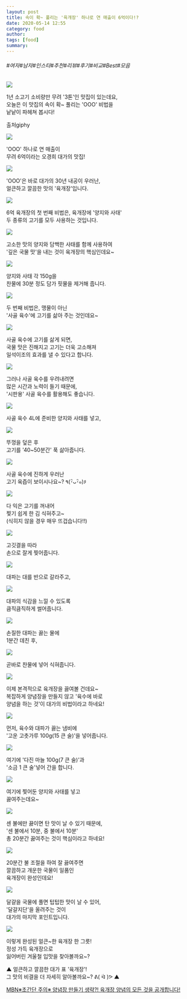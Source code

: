 ```yaml
---
layout: post
title: 속이 확~ 풀리는 '육개장' 하나로 연 매출이 6억이다!?
date: 2020-05-14 12:55
category: food
author: 
tags: [food]
summary: 
---
```


###### #여자#남자#인스타#추천#리뷰#후기#비교#Best#모음

  
![](https://t1.daumcdn.net/liveboard/mboon/3008413a14cc4732983eec36f03c318f.gif)

1년 소고기 소비량만 무려 '3톤'인 맛집이 있는데요,  
오늘은 이 맛집의 속이 확~ 풀리는 'OOO' 비법을  
낱낱이 파헤쳐 봅시다!  

출처giphy

![](https://img1.daumcdn.net/thumb/R720x0/?fname=https%3A%2F%2Ft1.daumcdn.net%2Fliveboard%2Fmboon%2F3a79c6ba7fb94182955649ed513f877f.png)

'OOO' 하나로 연 매출이  
무려 6억이라는 오경희 대가의 맛집!  

![](https://img1.daumcdn.net/thumb/R720x0/?fname=https%3A%2F%2Ft1.daumcdn.net%2Fliveboard%2Fmboon%2Fec735f6ab2a448d1a6d4ea3e90bc3746.png)

'OOO'은 바로 대가의 30년 내공이 우러난,  
얼큰하고 깔끔한 맛의 '육개장'입니다.  

![](https://img1.daumcdn.net/thumb/R720x0/?fname=https%3A%2F%2Ft1.daumcdn.net%2Fliveboard%2Fmboon%2F22a4063882f14067bd8ee250332710ec.png)

6억 육개장의 첫 번째 비법은, 육개장에 '양지와 사태'  
두 종류의 고기를 모두 사용하는 것입니다.  

![](https://img1.daumcdn.net/thumb/R720x0/?fname=https%3A%2F%2Ft1.daumcdn.net%2Fliveboard%2Fmboon%2Fa59ddb00b8694495a6a386e0ba2df57b.JPG)

고소한 맛의 양지와 담백한 사태를 함께 사용하여  
'깊은 국물 맛'을 내는 것이 육개장의 핵심인데요~  

![](https://img1.daumcdn.net/thumb/R720x0/?fname=https%3A%2F%2Ft1.daumcdn.net%2Fliveboard%2Fmboon%2Ff60f766b1f394f2abab47bc9a1dcbbf0.png)

양지와 사태 각 150g을  
찬물에 30분 정도 담가 핏물을 제거해 줍니다.  

![](https://img1.daumcdn.net/thumb/R720x0/?fname=https%3A%2F%2Ft1.daumcdn.net%2Fliveboard%2Fmboon%2F9c02440d379b4b9fb1a77646b31de0d1.png)

두 번째 비법은, 맹물이 아닌  
'사골 육수'에 고기를 삶아 주는 것인데요~  

![](https://img1.daumcdn.net/thumb/R720x0/?fname=https%3A%2F%2Ft1.daumcdn.net%2Fliveboard%2Fmboon%2F73ae1059d8ab4dd891b0c99a80f6a045.png)

사골 육수에 고기를 삶게 되면,  
국물 맛은 진해지고 고기는 더욱 고소해져  
일석이조의 효과를 낼 수 있다고 합니다.  

![](https://img1.daumcdn.net/thumb/R720x0/?fname=https%3A%2F%2Ft1.daumcdn.net%2Fliveboard%2Fmboon%2Fdaaf01bbc07441edae38ac380ac86e85.png)

그러나 사골 육수를 우려내려면  
많은 시간과 노력이 들기 때문에,  
'시판용' 사골 육수를 활용해도 좋습니다.  

![](https://t1.daumcdn.net/liveboard/mboon/344ff1cfafbb43f281705c908947340d.gif)

사골 육수 4L에 준비한 양지와 사태를 넣고,  

![](https://img1.daumcdn.net/thumb/R720x0/?fname=https%3A%2F%2Ft1.daumcdn.net%2Fliveboard%2Fmboon%2F15a62a4ca8ec49cc8bf323118aa1b5f9.png)

뚜껑을 덮은 후  
고기를 '40~50분간' 푹 삶아줍니다.  

![](https://img1.daumcdn.net/thumb/R720x0/?fname=https%3A%2F%2Ft1.daumcdn.net%2Fliveboard%2Fmboon%2Fc44ca47325984b73a4592691f1fc1ea4.png)

사골 육수에 진하게 우러난  
고기 육즙이 보이시나요~? ٩(･ิᴗ･ิ๑)۶  

![](https://img1.daumcdn.net/thumb/R720x0/?fname=https%3A%2F%2Ft1.daumcdn.net%2Fliveboard%2Fmboon%2F3fd9a9e5d96144f088d4a7d0cb3e7a35.png)

다 익은 고기를 꺼내어  
찢기 쉽게 한 김 식혀주고~  
(식히지 않을 경우 매우 뜨겁습니다!!)  

![](https://t1.daumcdn.net/liveboard/mboon/82ec88d7fada4867ae843f2f10b54440.gif)

고깃결을 따라  
손으로 잘게 찢어줍니다.  

![](https://t1.daumcdn.net/liveboard/mboon/598cdd61010f4416b22e89b915cf67b1.gif)

대파는 대를 반으로 갈라주고,  

![](https://img1.daumcdn.net/thumb/R720x0/?fname=https%3A%2F%2Ft1.daumcdn.net%2Fliveboard%2Fmboon%2Fb63663459af3479d92b6f9a537d95fa7.png)

대파의 식감을 느낄 수 있도록  
큼직큼직하게 썰어줍니다.  

![](https://img1.daumcdn.net/thumb/R720x0/?fname=https%3A%2F%2Ft1.daumcdn.net%2Fliveboard%2Fmboon%2Fb61c5604406b43809d82cce9efc783c1.png)

손질한 대파는 끓는 물에  
1분간 데친 후,  

![](https://t1.daumcdn.net/liveboard/mboon/679599e0bf3d48eb8ec6ee7037c252a7.gif)

곧바로 찬물에 넣어 식혀줍니다.  

![](https://img1.daumcdn.net/thumb/R720x0/?fname=https%3A%2F%2Ft1.daumcdn.net%2Fliveboard%2Fmboon%2Fd1b3bd4953f34c3f982d7ac49b240211.png)

이제 본격적으로 육개장을 끓여볼 건데요~  
복잡하게 양념장을 만들지 않고 '육수에 바로  
양념을 하는 것'이 대가의 비법이라고 하네요!  

![](https://t1.daumcdn.net/liveboard/mboon/18bfdc95886f4e63ba6fc3563c8579f1.gif)

먼저, 육수와 대파가 끓는 냄비에  
'고운 고춧가루 100g(15 큰 술)'을 넣어줍니다.  

![](https://img1.daumcdn.net/thumb/R720x0/?fname=https%3A%2F%2Ft1.daumcdn.net%2Fliveboard%2Fmboon%2Fb7508b20d50b405fa39e86ae3e65839c.png)

여기에 '다진 마늘 100g(7 큰 술)'과  
'소금 1 큰 술'넣어 간을 합니다.  

![](https://img1.daumcdn.net/thumb/R720x0/?fname=https%3A%2F%2Ft1.daumcdn.net%2Fliveboard%2Fmboon%2Fa8ce89eb0d1f47b4afdc6b09c55eeb44.png)

여기에 찢어둔 양지와 사태를 넣고  
끓여주는데요~  

![](https://img1.daumcdn.net/thumb/R720x0/?fname=https%3A%2F%2Ft1.daumcdn.net%2Fliveboard%2Fmboon%2F830edbfdea4a4ba0b7e58786a33b5726.png)

센 불에만 끓이면 탄 맛이 날 수 있기 때문에,  
'센 불에서 10분, 중 불에서 10분'  
총 20분간 끓여주는 것이 핵심이라고 하네요!  

![](https://img1.daumcdn.net/thumb/R720x0/?fname=https%3A%2F%2Ft1.daumcdn.net%2Fliveboard%2Fmboon%2F735c13d4e0004985acae144f180dd95a.png)

20분간 불 조절을 하여 잘 끓여주면  
깔끔하고 개운한 국물이 일품인  
육개장이 완성인데요!  

![](https://img1.daumcdn.net/thumb/R720x0/?fname=https%3A%2F%2Ft1.daumcdn.net%2Fliveboard%2Fmboon%2F010558c7b80e461885bee224bd48cd8d.png)

달걀을 국물에 풀면 텁텁한 맛이 날 수 있어,  
'달걀지단'을 올려주는 것이  
대가의 마지막 포인트입니다.  

![](https://img1.daumcdn.net/thumb/R720x0/?fname=https%3A%2F%2Ft1.daumcdn.net%2Fliveboard%2Fmboon%2F052f7325786f4c7cb4dfc3d0413e340c.png)

이렇게 완성된 얼큰~한 육개장 한 그릇!  
정성 가득 육개장으로  
잃어버린 겨울철 입맛을 찾아볼까요~?  

▲ 얼큰하고 깔끔한 대가 표 '육개장'!  
그 맛의 비결을 더 자세히 알아볼까요~? ᕕ( ᐛ )ᕗ ▲  

[MBN※초간단 주의※ 양념장 만들기 생략?! 육개장 양념의 모든 것을 공개합니다!](http://tv.kakao.com/v/s9d529oGD9Q6GfaQsD0c0ca)